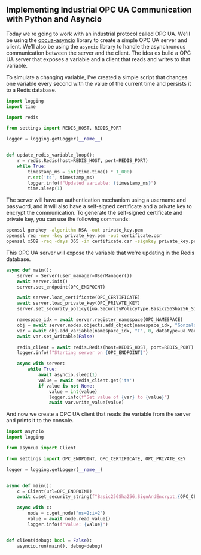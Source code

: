 ## Implementing Industrial OPC UA Communication with Python and Asyncio

Today we're going to work with an industrial protocol called OPC UA. We'll be using the [opcua-asyncio](https://github.com/FreeOpcUa/opcua-asyncio) library to create a simple OPC UA server and client. We'll also be using the `asyncio` library to handle the asynchronous communication between the server and the client. The idea es build a OPC UA server that exposes a variable and a client that reads and writes to that variable. 

To simulate a changing variable, I've created a simple script that changes one variable every second with the value of the current time and persists it to a Redis database.

```python
import logging
import time

import redis

from settings import REDIS_HOST, REDIS_PORT

logger = logging.getLogger(__name__)


def update_redis_variable_loop():
    r = redis.Redis(host=REDIS_HOST, port=REDIS_PORT)
    while True:
        timestamp_ms = int(time.time() * 1_000)
        r.set('ts', timestamp_ms)
        logger.info(f"Updated variable: {timestamp_ms}")
        time.sleep(1)
```

The server will have an authentication mechanism using a username and password, and it will also have a self-signed certificate and a private key to encrypt the communication. To generate the self-signed certificate and private key, you can use the following commands:

```bash
openssl genpkey -algorithm RSA -out private_key.pem
openssl req -new -key private_key.pem -out certificate.csr
openssl x509 -req -days 365 -in certificate.csr -signkey private_key.pem -out certificate.pem
```

This OPC UA server will expose the variable that we're updating in the Redis database.

```python
async def main():
    server = Server(user_manager=UserManager())
    await server.init()
    server.set_endpoint(OPC_ENDPOINT)

    await server.load_certificate(OPC_CERTIFICATE)
    await server.load_private_key(OPC_PRIVATE_KEY)
    server.set_security_policy([ua.SecurityPolicyType.Basic256Sha256_SignAndEncrypt])

    namespace_idx = await server.register_namespace(OPC_NAMESPACE)
    obj = await server.nodes.objects.add_object(namespace_idx, "Gonzalo")
    var = await obj.add_variable(namespace_idx, "T", 0, datatype=ua.VariantType.Int32)
    await var.set_writable(False)

    redis_client = await redis.Redis(host=REDIS_HOST, port=REDIS_PORT)
    logger.info(f"Starting server on {OPC_ENDPOINT}")

    async with server:
        while True:
            await asyncio.sleep(1)
            value = await redis_client.get('ts')
            if value is not None:
                value = int(value)
                logger.info(f"Set value of {var} to {value}")
                await var.write_value(value)
```

And now we create a OPC UA client that reads the variable from the server and prints it to the console.

```python
import asyncio
import logging

from asyncua import Client

from settings import OPC_ENDPOINT, OPC_CERTIFICATE, OPC_PRIVATE_KEY

logger = logging.getLogger(__name__)


async def main():
    c = Client(url=OPC_ENDPOINT)
    await c.set_security_string(f"Basic256Sha256,SignAndEncrypt,{OPC_CERTIFICATE},{OPC_PRIVATE_KEY}")

    async with c:
        node = c.get_node("ns=2;i=2")
        value = await node.read_value()
        logger.info(f"Value: {value}")


def client(debug: bool = False):
    asyncio.run(main(), debug=debug)
```